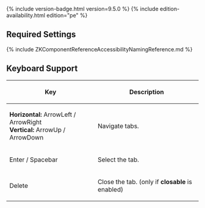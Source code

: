  {% include
version-badge.html version=9.5.0 %} {% include edition-availability.html edition="pe" %}

## Required Settings

{% include ZKComponentReferenceAccessibilityNamingReference.md %}

## Keyboard Support

<table>
<thead>
<tr class="header">
<th><center>
<p>Key</p>
</center></th>
<th><center>
<p>Description</p>
</center></th>
</tr>
</thead>
<tbody>
<tr class="odd">
<td><p><b>Horizontal:</b> ArrowLeft / ArrowRight<br />
<b>Vertical:</b> ArrowUp / ArrowDown</p></td>
<td><p>Navigate tabs.</p></td>
</tr>
<tr class="even">
<td><p>Enter / Spacebar</p></td>
<td><p>Select the tab.</p></td>
</tr>
<tr class="odd">
<td><p>Delete</p></td>
<td><p>Close the tab. (only if <b>closable</b> is enabled)</p></td>
</tr>
</tbody>
</table>
